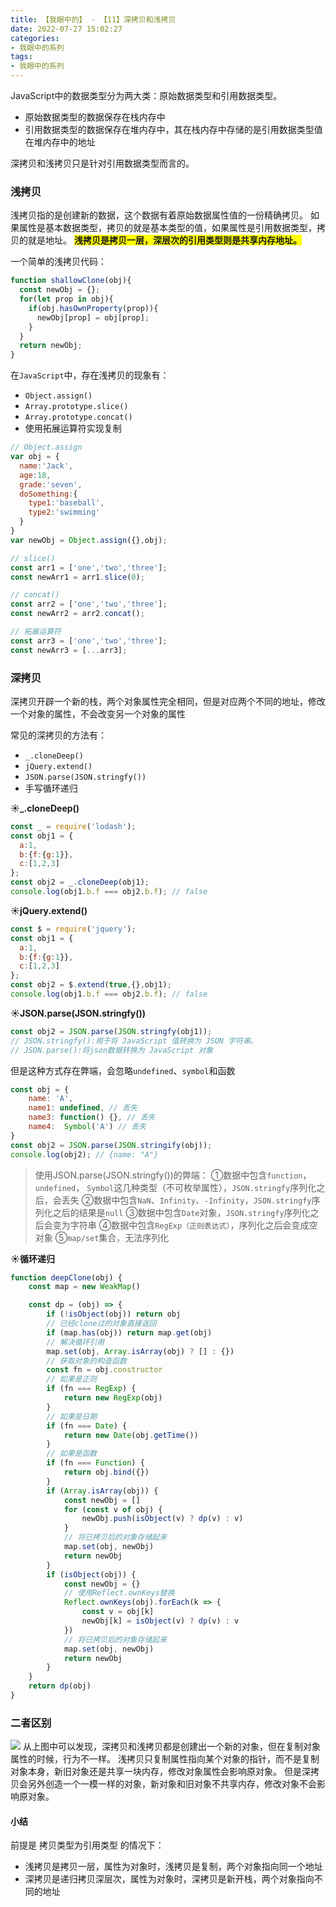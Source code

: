 ```yaml
---
title: 【我眼中的】 - 【11】深拷贝和浅拷贝
date: 2022-07-27 15:02:27
categories:
- 我眼中的系列
tags:
- 我眼中的系列
---
```

JavaScript中的数据类型分为两大类：原始数据类型和引用数据类型。
+ 原始数据类型的数据保存在栈内存中
+ 引用数据类型的数据保存在堆内存中，其在栈内存中存储的是引用数据类型值在堆内存中的地址

深拷贝和浅拷贝只是针对引用数据类型而言的。
### 浅拷贝
浅拷贝指的是创建新的数据，这个数据有着原始数据属性值的一份精确拷贝。
如果属性是基本数据类型，拷贝的就是基本类型的值，如果属性是引用数据类型，拷贝的就是地址。
<b style="background-color:yellow;font-weight:800;">浅拷贝是拷贝一层，深层次的引用类型则是共享内存地址。</b>

一个简单的浅拷贝代码：
```JavaScript
function shallowClone(obj){
  const newObj = {};
  for(let prop in obj){
    if(obj.hasOwnProperty(prop)){
      newObj[prop] = obj[prop];
    }
  }
  return newObj;
}
```
在```JavaScript```中，存在浅拷贝的现象有：
+ ```Object.assign()```
+ ```Array.prototype.slice()```
+ ```Array.prototype.concat()```
+ 使用拓展运算符实现复制

```javascript
// Object.assign
var obj = {
  name:'Jack',
  age:18,
  grade:'seven',
  doSomething:{
    type1:'baseball',
    type2:'swimming'
  }
}
var newObj = Object.assign({},obj);

// slice()
const arr1 = ['one','two','three'];
const newArr1 = arr1.slice(0);

// concat()
const arr2 = ['one','two','three'];
const newArr2 = arr2.concat();

// 拓展运算符
const arr3 = ['one','two','three'];
const newArr3 = [...arr3];
```
### 深拷贝
深拷贝开辟一个新的栈，两个对象属性完全相同，但是对应两个不同的地址，修改一个对象的属性，不会改变另一个对象的属性

常见的深拷贝的方法有：
+ ```_.cloneDeep()```
+ ```jQuery.extend()```
+ ```JSON.parse(JSON.stringfy())```
+ 手写循环递归

**☀️_.cloneDeep()**
```javascript
const _ = require('lodash');
const obj1 = {
  a:1,
  b:{f:{g:1}},
  c:[1,2,3]
};
const obj2 = _.cloneDeep(obj1);
console.log(obj1.b.f === obj2.b.f); // false
```

**☀️jQuery.extend()**
```javascript
const $ = require('jquery');
const obj1 = {
  a:1,
  b:{f:{g:1}},
  c:[1,2,3]
};
const obj2 = $.extend(true,{},obj1);
console.log(obj1.b.f === obj2.b.f); // false
```

**☀️JSON.parse(JSON.stringfy())**
```javascript
const obj2 = JSON.parse(JSON.stringfy(obj1));
// JSON.stringfy():用于将 JavaScript 值转换为 JSON 字符串。
// JSON.parse():将json数据转换为 JavaScript 对象
```

但是这种方式存在弊端，会忽略```undefined```、```symbol```和函数

```javascript
const obj = {
    name: 'A',
    name1: undefined, // 丢失
    name3: function() {}, // 丢失
    name4:  Symbol('A') // 丢失
}
const obj2 = JSON.parse(JSON.stringify(obj));
console.log(obj2); // {name: "A"}
```
> 使用JSON.parse(JSON.stringfy())的弊端：
>①数据中包含```function```，```undefined```， ```Symbol```这几种类型（不可枚举属性），```JSON.stringfy```序列化之后，会丢失
>②数据中包含```NaN```、```Infinity```、```-Infinity```，```JSON.stringfy```序列化之后的结果是```null```
>③数据中包含```Date```对象，```JSON.stringfy```序列化之后会变为字符串
>④数据中包含```RegExp（正则表达式）```，序列化之后会变成空对象
>⑤```map/set```集合，无法序列化

**☀️循环递归**

```javascript
function deepClone(obj) {
    const map = new WeakMap()

    const dp = (obj) => {
        if (!isObject(obj)) return obj
        // 已经clone过的对象直接返回
        if (map.has(obj)) return map.get(obj)
        // 解决循环引用
        map.set(obj, Array.isArray(obj) ? [] : {})
        // 获取对象的构造函数
        const fn = obj.constructor
        // 如果是正则
        if (fn === RegExp) {
            return new RegExp(obj)
        }
        // 如果是日期
        if (fn === Date) {
            return new Date(obj.getTime())
        }
        // 如果是函数
        if (fn === Function) {
            return obj.bind({})
        }
        if (Array.isArray(obj)) {
            const newObj = []
            for (const v of obj) {
                newObj.push(isObject(v) ? dp(v) : v)
            }
            // 将已拷贝后的对象存储起来
            map.set(obj, newObj)
            return newObj
        }
        if (isObject(obj)) {
            const newObj = {}
            // 使用Reflect.ownKeys替换
            Reflect.ownKeys(obj).forEach(k => {
                const v = obj[k]
                newObj[k] = isObject(v) ? dp(v) : v
            })
            // 将已拷贝后的对象存储起来
            map.set(obj, newObj)
            return newObj
        }
    }
    return dp(obj)
}
```
### 二者区别
![](https://cdn.jsdelivr.net/gh/qw-null/BlogImages/20220727212435.png)
从上图中可以发现，深拷贝和浅拷贝都是创建出一个新的对象，但在复制对象属性的时候，行为不一样。
浅拷贝只复制属性指向某个对象的指针，而不是复制对象本身，新旧对象还是共享一块内存，修改对象属性会影响原对象。
但是深拷贝会另外创造一个一模一样的对象，新对象和旧对象不共享内存，修改对象不会影响原对象。

#### 小结
前提是 拷贝类型为引用类型 的情况下：
+ 浅拷贝是拷贝一层，属性为对象时，浅拷贝是复制，两个对象指向同一个地址
+ 深拷贝是递归拷贝深层次，属性为对象时，深拷贝是新开栈，两个对象指向不同的地址


